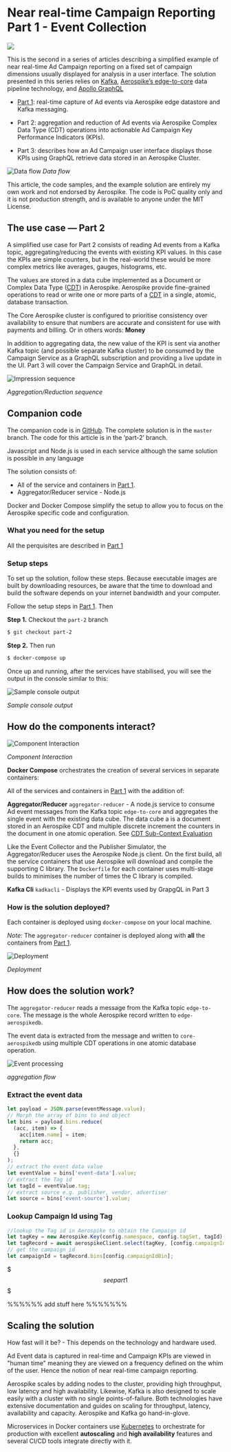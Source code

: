 
# Near real-time Campaign Reporting Part 1 - Event Collection

![](https://raw.githubusercontent.com/helipilot50/real-time-reporting-aerospike-kafka/master/architecture/aerospike-logo-long.png)

This is the second in a series of articles describing a simplified example of near real-time Ad Campaign reporting on a fixed set of campaign dimensions usually displayed for analysis in a user interface. The solution presented in this series relies on [Kafka](https://en.wikipedia.org/wiki/Apache_Kafka), [Aerospike’s edge-to-core](https://www.aerospike.com/blog/edge-computing-what-why-and-how-to-best-do/) data pipeline technology, and [Apollo GraphQL](https://www.apollographql.com/)

* [Part 1](part-1): real-time capture of Ad events via Aerospike edge datastore and Kafka messaging.

* Part 2: aggregation and reduction of Ad events via Aerospike Complex Data Type (CDT) operations into actionable Ad Campaign Key Performance Indicators (KPIs).

* Part 3: describes how an Ad Campaign user interface displays those KPIs using GraphQL retrieve data stored in an Aerospike Cluster.

![Data flow](http://www.plantuml.com/plantuml/proxy?src=https://raw.githubusercontent.com/helipilot50/real-time-reporting-aerospike-kafka/master/architecture/data-flow.puml&fmt=svg)
*Data flow*

This article, the code samples, and the example solution are entirely my own work and not endorsed by Aerospike. The code is PoC quality only and it is not production strength, and is available to anyone under the MIT License.

## The use case — Part 2

A simplified use case for Part 2 consists of reading Ad events from a Kafka topic, aggregating/reducing the events with existing KPI values. In this case the KPIs are simple counters, but in the real-world these would be more complex metrics like averages, gauges, histograms, etc. 

The values are stored in a data cube implemented as a Document or Complex Data Type ([CDT](https://www.aerospike.com/docs/guide/cdt.html)) in Aerospike. Aerospike provide fine-grained operations to read or write one or more parts of a [CDT](https://www.aerospike.com/docs/guide/cdt.html) in a single, atomic, database transaction.

The Core Aerospike cluster is configured to prioritise consistency over availability to ensure that numbers are accurate and consistent for use with payments and billing. Or in others words: **Money**

In addition to aggregating data, the new value of the KPI is sent via another Kafka topic (and possible separate Kafka cluster) to be consumed by the Campaign Service as a GraphQL subscription and providing a live update in the UI. Part 3 will cover the Campaign Service and GraphQL in detail. 

![Impression sequence](http://www.plantuml.com/plantuml/proxy?src=https://raw.githubusercontent.com/helipilot50/real-time-reporting-aerospike-kafka/master/architecture/event-sequence-part-2.puml&fmt=svg)

*Aggregation/Reduction sequence*

## Companion code

The companion code is in [GitHub](https://github.com/helipilot50/real-time-reporting-aerospike-kafka). The complete solution is in the `master` branch. The code for this article is in the ‘part-2’ branch. 

Javascript and Node.js is used in each service although the same solution is possible in any language

The solution consists of:

* All of the service and containers in [Part 1](part-1).
* Aggregator/Reducer service - Node.js

Docker and Docker Compose simplify the setup to allow you to focus on the Aerospike specific code and configuration.

### What you need for the setup

All the perquisites are described in [Part 1](part-1)

### Setup steps

To set up the solution, follow these steps. Because executable images are built by downloading resources, be aware that the time to download and build the software depends on your internet bandwidth and your computer.

Follow the setup steps in [Part 1](part-1). Then

**Step 1.** Checkout the `part-2` branch

```bash
$ git checkout part-2
```

**Step 2.** Then run

```bash
$ docker-compose up
```

Once up and running, after the services have stabilised, you will see the output in the console similar to this:

![Sample console output](https://raw.githubusercontent.com/helipilot50/real-time-reporting-aerospike-kafka/master/architecture/kpi-event-output.png)

*Sample console output*

## How do the components interact?

![Component Interaction](http://www.plantuml.com/plantuml/proxy?src=https://raw.githubusercontent.com/helipilot50/real-time-reporting-aerospike-kafka/master/architecture/core-component-detail.puml&fmt=svg)

*Component Interaction*

**Docker Compose** orchestrates the creation of several services in separate containers:

All of the services and containers in [Part 1](part-1) with the addition of:

**Aggregator/Reducer** `aggregator-reducer` - A node.js service to consume Ad event messages from the Kafka topic `edge-to-core` and aggregates the single event with the existing data cube. The data cube a is a document stored in an Aerospike CDT and multiple discrete increment the counters in the document in one atomic operation. See [CDT Sub-Context Evaluation](https://www.aerospike.com/docs/guide/cdt-context.html) 
 
Like the Event Collector and the Publisher Simulator, the Aggregator/Reducer uses the Aerospike Node.js client. On the first build, all the service containers that use Aerospike will download and compile the supporting C library. The `Dockerfile` for each container uses multi-stage builds to minimises the number of times the C library is compiled.

**Kafka Cli** `kadkacli` - Displays the KPI events used by GrapgQL in Part 3

### How is the solution deployed?

Each container is deployed using `docker-compose` on your local machine.

*Note:* The `aggregator-reducer` container is deployed along with **all** the containers from [Part 1](part-1).

![Deployment](http://www.plantuml.com/plantuml/proxy?src=https://raw.githubusercontent.com/helipilot50/real-time-reporting-aerospike-kafka/master/architecture/docker-compose-deployment-part-2.puml&fmt=svg)

*Deployment*

## How does the solution work?

The `aggregator-reducer` reads a message from the Kafka topic `edge-to-core`. The message is the whole Aerospike record written to `edge-aerospikedb`.

The event data is extracted from the message and written to `core-aerospikedb` using multiple CDT operations in one atomic database operation.

![Event processing](http://www.plantuml.com/plantuml/proxy?src=https://raw.githubusercontent.com/helipilot50/real-time-reporting-aerospike-kafka/master/architecture/aggregator-reducer-activity.puml&fmt=svg)

*aggregation flow*

### Extract the event data
```javascript
let payload = JSON.parse(eventMessage.value);
// Morph the array of bins to and object
let bins = payload.bins.reduce(
  (acc, item) => {
    acc[item.name] = item;
    return acc;
  },
  {}
);
// extract the event data value
let eventValue = bins['event-data'].value;
// extract the Tag id
let tagId = eventValue.tag;
// extract source e.g. publisher, vendor, advertiser
let source = bins['event-source'].value;
```

### Lookup Campaign Id using Tag
```javascript
//lookup the Tag id in Aerospike to obtain the Campaign id
let tagKey = new Aerospike.Key(config.namespace, config.tagSet, tagId);
let tagRecord = await aerospikeClient.select(tagKey, [config.campaignIdBin]);
// get the campaign id
let campaignId = tagRecord.bins[config.campaignIdBin];
```



$$$ see part 1 $$$

%%%%%% add stuff here %%%%%%%

## Scaling the solution

How fast will it be? - This depends on the technology and hardware used.

Ad Event data is captured in real-time and Campaign KPIs are viewed in "human time" meaning they are viewed on a frequency defined on the whim of the user. Hence the notion of near real-time campaign reporting.

Aerospike scales by adding nodes to the cluster, providing high throughput, low latency and high availability. Likewise, Kafka is also designed to scale easily with a cluster with no single points-of-failure. Both technologies have extensive documentation and guides on scaling for throughput, latency, availability and capacity. Aerospike and Kafka go hand-in-glove.

Microservices in Docker containers use [Kubernetes](https://kubernetes.io/) to orchestrate for production with excellent **autoscaling** and **high availability** features and several CI/CD tools integrate directly with it.



